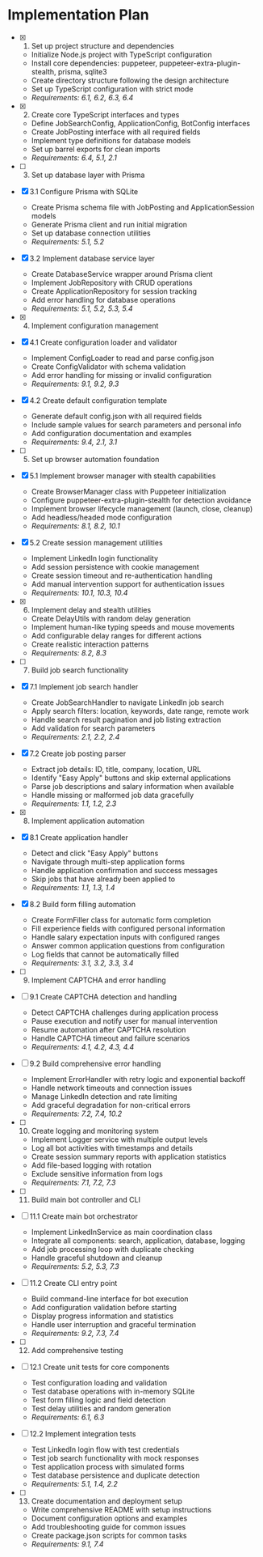# Implementation Plan

- [x] 1. Set up project structure and dependencies
  - Initialize Node.js project with TypeScript configuration
  - Install core dependencies: puppeteer, puppeteer-extra-plugin-stealth, prisma, sqlite3
  - Create directory structure following the design architecture
  - Set up TypeScript configuration with strict mode
  - _Requirements: 6.1, 6.2, 6.3, 6.4_

- [x] 2. Create core TypeScript interfaces and types
  - Define JobSearchConfig, ApplicationConfig, BotConfig interfaces
  - Create JobPosting interface with all required fields
  - Implement type definitions for database models
  - Set up barrel exports for clean imports
  - _Requirements: 6.4, 5.1, 2.1_

- [ ] 3. Set up database layer with Prisma
- [x] 3.1 Configure Prisma with SQLite
  - Create Prisma schema file with JobPosting and ApplicationSession models
  - Generate Prisma client and run initial migration
  - Set up database connection utilities
  - _Requirements: 5.1, 5.2_

- [x] 3.2 Implement database service layer
  - Create DatabaseService wrapper around Prisma client
  - Implement JobRepository with CRUD operations
  - Create ApplicationRepository for session tracking
  - Add error handling for database operations
  - _Requirements: 5.1, 5.2, 5.3, 5.4_

- [x] 4. Implement configuration management
- [x] 4.1 Create configuration loader and validator
  - Implement ConfigLoader to read and parse config.json
  - Create ConfigValidator with schema validation
  - Add error handling for missing or invalid configuration
  - _Requirements: 9.1, 9.2, 9.3_

- [x] 4.2 Create default configuration template
  - Generate default config.json with all required fields
  - Include sample values for search parameters and personal info
  - Add configuration documentation and examples
  - _Requirements: 9.4, 2.1, 3.1_

- [ ] 5. Set up browser automation foundation
- [x] 5.1 Implement browser manager with stealth capabilities
  - Create BrowserManager class with Puppeteer initialization
  - Configure puppeteer-extra-plugin-stealth for detection avoidance
  - Implement browser lifecycle management (launch, close, cleanup)
  - Add headless/headed mode configuration
  - _Requirements: 8.1, 8.2, 10.1_

- [x] 5.2 Create session management utilities
  - Implement LinkedIn login functionality
  - Add session persistence with cookie management
  - Create session timeout and re-authentication handling
  - Add manual intervention support for authentication issues
  - _Requirements: 10.1, 10.3, 10.4_

- [x] 6. Implement delay and stealth utilities
  - Create DelayUtils with random delay generation
  - Implement human-like typing speeds and mouse movements
  - Add configurable delay ranges for different actions
  - Create realistic interaction patterns
  - _Requirements: 8.2, 8.3_

- [ ] 7. Build job search functionality
- [x] 7.1 Implement job search handler
  - Create JobSearchHandler to navigate LinkedIn job search
  - Apply search filters: location, keywords, date range, remote work
  - Handle search result pagination and job listing extraction
  - Add validation for search parameters
  - _Requirements: 2.1, 2.2, 2.4_

- [x] 7.2 Create job posting parser
  - Extract job details: ID, title, company, location, URL
  - Identify "Easy Apply" buttons and skip external applications
  - Parse job descriptions and salary information when available
  - Handle missing or malformed job data gracefully
  - _Requirements: 1.1, 1.2, 2.3_

- [x] 8. Implement application automation
- [x] 8.1 Create application handler
  - Detect and click "Easy Apply" buttons
  - Navigate through multi-step application forms
  - Handle application confirmation and success messages
  - Skip jobs that have already been applied to
  - _Requirements: 1.1, 1.3, 1.4_

- [x] 8.2 Build form filling automation
  - Create FormFiller class for automatic form completion
  - Fill experience fields with configured personal information
  - Handle salary expectation inputs with configured ranges
  - Answer common application questions from configuration
  - Log fields that cannot be automatically filled
  - _Requirements: 3.1, 3.2, 3.3, 3.4_

- [ ] 9. Implement CAPTCHA and error handling
- [ ] 9.1 Create CAPTCHA detection and handling
  - Detect CAPTCHA challenges during application process
  - Pause execution and notify user for manual intervention
  - Resume automation after CAPTCHA resolution
  - Handle CAPTCHA timeout and failure scenarios
  - _Requirements: 4.1, 4.2, 4.3, 4.4_

- [ ] 9.2 Build comprehensive error handling
  - Implement ErrorHandler with retry logic and exponential backoff
  - Handle network timeouts and connection issues
  - Manage LinkedIn detection and rate limiting
  - Add graceful degradation for non-critical errors
  - _Requirements: 7.2, 7.4, 10.2_

- [ ] 10. Create logging and monitoring system
  - Implement Logger service with multiple output levels
  - Log all bot activities with timestamps and details
  - Create session summary reports with application statistics
  - Add file-based logging with rotation
  - Exclude sensitive information from logs
  - _Requirements: 7.1, 7.2, 7.3_

- [ ] 11. Build main bot controller and CLI
- [ ] 11.1 Create main bot orchestrator
  - Implement LinkedInService as main coordination class
  - Integrate all components: search, application, database, logging
  - Add job processing loop with duplicate checking
  - Handle graceful shutdown and cleanup
  - _Requirements: 5.2, 5.3, 7.3_

- [ ] 11.2 Create CLI entry point
  - Build command-line interface for bot execution
  - Add configuration validation before starting
  - Display progress information and statistics
  - Handle user interruption and graceful termination
  - _Requirements: 9.2, 7.3, 7.4_

- [ ] 12. Add comprehensive testing
- [ ] 12.1 Create unit tests for core components
  - Test configuration loading and validation
  - Test database operations with in-memory SQLite
  - Test form filling logic and field detection
  - Test delay utilities and random generation
  - _Requirements: 6.1, 6.3_

- [ ] 12.2 Implement integration tests
  - Test LinkedIn login flow with test credentials
  - Test job search functionality with mock responses
  - Test application process with simulated forms
  - Test database persistence and duplicate detection
  - _Requirements: 5.1, 1.4, 2.2_

- [ ] 13. Create documentation and deployment setup
  - Write comprehensive README with setup instructions
  - Document configuration options and examples
  - Add troubleshooting guide for common issues
  - Create package.json scripts for common tasks
  - _Requirements: 9.1, 7.4_
